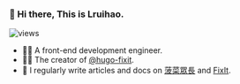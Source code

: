 ### 👋 Hi there, This is Lruihao. 

![views](https://komarev.com/ghpvc/?username=Lruihao&color=ff69b4)

- 👨‍💻 A front-end development engineer.
- 👨‍💼 The creator of [@hugo-fixit][hugo-fixit].
- 📝 I regularly write articles and docs on [菠菜眾長][blog] and [FixIt][fixit].

[blog]: https://lruihao.cn
[hugo-fixit]: https://github.com/hugo-fixit
[fixit]: https://fixit.lruihao.cn
